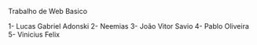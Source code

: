 Trabalho de Web Basico

1- Lucas Gabriel Adonski
2- Neemias 
3- João Vitor Savio
4- Pablo Oliveira
5- Vinicius Felix